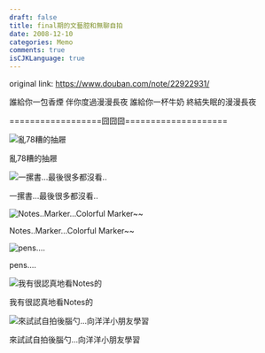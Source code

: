 ```yaml
---
draft: false
title: final期的文藝腔和無聊自拍
date: 2008-12-10
categories: Memo
comments: true
isCJKLanguage: true
---
```


original link: https://www.douban.com/note/22922931/

誰給你一包香煙
伴你度過漫漫長夜
誰給你一杯牛奶
終結失眠的漫漫長夜


\==================囧囧囧====================



![亂78糟的抽屜](../../assets/images/2008/12/p22922931-1.jpg)

亂78糟的抽屜



![一摞書...最後很多都沒看..](../../assets/images/2008/12/p22922931-2.jpg)

一摞書...最後很多都沒看..



![Notes..Marker...Colorful Marker~~](../../assets/images/2008/12/p22922931-3.jpg)

Notes..Marker...Colorful Marker~~



![pens....](../../assets/images/2008/12/p22922931-4.jpg)

pens....



![我有很認真地看Notes的](../../assets/images/2008/12/p22922931-5.jpg)

我有很認真地看Notes的



![來試試自拍後腦勺...向洋洋小朋友學習  ](../../assets/images/2008/12/p22922931-6.jpg)

來試試自拍後腦勺...向洋洋小朋友學習
